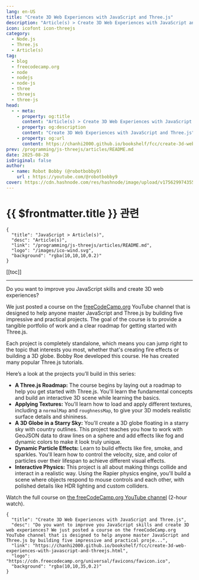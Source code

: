 ```yaml
---
lang: en-US
title: "Create 3D Web Experiences with JavaScript and Three.js"
description: "Article(s) > Create 3D Web Experiences with JavaScript and Three.js"
icon: icofont icon-threejs
category:
  - Node.js
  - Three.js
  - Article(s)
tag:
  - blog
  - freecodecamp.org
  - node
  - nodejs
  - node-js
  - three
  - threejs
  - three-js
head:
  - - meta:
    - property: og:title
      content: "Article(s) > Create 3D Web Experiences with JavaScript and Three.js"
    - property: og:description
      content: "Create 3D Web Experiences with JavaScript and Three.js"
    - property: og:url
      content: https://chanhi2000.github.io/bookshelf/fcc/create-3d-web-experiences-with-javascript-and-threejs.html
prev: /programming/js-threejs/articles/README.md
date: 2025-08-28
isOriginal: false
author:
  - name: Robot Bobby (@robotbobby9)
    url : https://youtube.com/@robotbobby9
cover: https://cdn.hashnode.com/res/hashnode/image/upload/v1756299743551/aa4a1301-8f99-4eef-8e66-7c6202820b93.png
---
```


# {{ $frontmatter.title }} 관련

```component VPCard
{
  "title": "JavaScript > Article(s)",
  "desc": "Article(s)",
  "link": "/programming/js-threejs/articles/README.md",
  "logo": "/images/ico-wind.svg",
  "background": "rgba(10,10,10,0.2)"
}
```

[[toc]]

---

<SiteInfo
  name="Create 3D Web Experiences with JavaScript and Three.js"
  desc="Do you want to improve you JavaScript skills and create 3D web experiences? We just posted a course on the freeCodeCamp.org YouTube channel that is designed to help anyone master JavaScript and Three.js by building five impressive and practical proje..."
  url="https://freecodecamp.org/news/create-3d-web-experiences-with-javascript-and-threejs"
  logo="https://cdn.freecodecamp.org/universal/favicons/favicon.ico"
  preview="https://cdn.hashnode.com/res/hashnode/image/upload/v1756299743551/aa4a1301-8f99-4eef-8e66-7c6202820b93.png"/>

Do you want to improve you JavaScript skills and create 3D web experiences?

We just posted a course on the [<VPIcon icon="fa-brands fa-free-code-camp"/>freeCodeCamp.org](http://freeCodeCamp.org) YouTube channel that is designed to help anyone master JavaScript and Three.js by building five impressive and practical projects. The goal of the course is to provide a tangible portfolio of work and a clear roadmap for getting started with Three.js.

Each project is completely standalone, which means you can jump right to the topic that interests you most, whether that's creating fire effects or building a 3D globe. Bobby Roe developed this course. He has created many popular Three.js tutorials.

Here’s a look at the projects you’ll build in this series:

- **A Three.js Roadmap:** The course begins by laying out a roadmap to help you get started with Three.js. You'll learn the fundamental concepts and build an interactive 3D scene while learning the basics.
- **Applying Textures:** You'll learn how to load and apply different textures, including a `normalMap` and `roughnessMap`, to give your 3D models realistic surface details and shininess.
- **A 3D Globe in a Starry Sky:** You'll create a 3D globe floating in a starry sky with country outlines. This project teaches you how to work with GeoJSON data to draw lines on a sphere and add effects like fog and dynamic colors to make it look truly unique.
- **Dynamic Particle Effects:** Learn to build effects like fire, smoke, and sparkles. You'll learn how to control the velocity, size, and color of particles over their lifespan to achieve different visual effects.
- **Interactive Physics:** This project is all about making things collide and interact in a realistic way. Using the Rapier physics engine, you'll build a scene where objects respond to mouse controls and each other, with polished details like HDR lighting and custom colliders.

Watch the full course on [<VPIcon icon="fa-brands fa-youtube"/>the freeCodeCamp.org YouTube channel](https://youtu.be/tPkJLnDqAKk) (2-hour watch).

<VidStack src="youtube/tPkJLnDqAKk" />

<!-- TODO: add ARTICLE CARD -->
```component VPCard
{
  "title": "Create 3D Web Experiences with JavaScript and Three.js",
  "desc": "Do you want to improve you JavaScript skills and create 3D web experiences? We just posted a course on the freeCodeCamp.org YouTube channel that is designed to help anyone master JavaScript and Three.js by building five impressive and practical proje...",
  "link": "https://chanhi2000.github.io/bookshelf/fcc/create-3d-web-experiences-with-javascript-and-threejs.html",
  "logo": "https://cdn.freecodecamp.org/universal/favicons/favicon.ico",
  "background": "rgba(10,10,35,0.2)"
}
```
